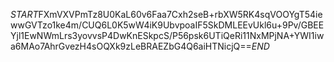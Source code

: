 $START$FXmVXVPmTz8U0KaL60v6Faa7Cxh2seB+rbXW5RK4sqVOOYgT54iewwGVTzo1ke4m/CUQ6L0K5wW4iK9UbvpoaIF5SkDMLEEvUkl6u+9Pv/GBEEYjl1EwNWmLrs3yovvsP4DwKnESkpcS/P56psk6UTiQeRi11NxMPjNA+YWI1iwa6MAo7AhrGvezH4sOQXk9zLeBRAEZbG4Q6aiHTNicjQ==$END$